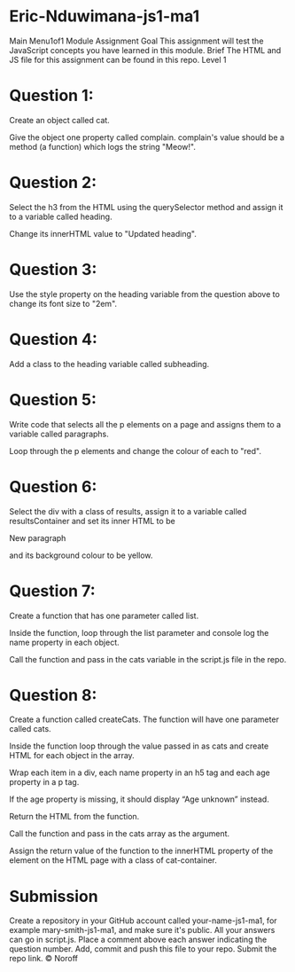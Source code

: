 # Eric-Nduwimana-js1-ma1

Main Menu1of1
Module Assignment
Goal
This assignment will test the JavaScript concepts you have learned in this module.
Brief
The HTML and JS file for this assignment can be found in this repo.
Level 1

# Question 1:
Create an object called cat.

Give the object one property called complain. complain's value should be a method (a function) which logs the string "Meow!".


# Question 2:
Select the h3 from the HTML using the querySelector method and assign it to a variable called heading.

Change its innerHTML value to "Updated heading".


# Question 3:
Use the style property on the heading variable from the question above to change its font size to "2em".


# Question 4:
Add a class to the heading variable called subheading.


# Question 5:
Write code that selects all the p elements on a page and assigns them to a variable called paragraphs.

Loop through the p elements and change the colour of each to "red".


# Question 6:
Select the div with a class of results, assign it to a variable called resultsContainer and set its inner HTML to be <p>New paragraph</p> and its background colour to be yellow.


# Question 7:
Create a function that has one parameter called list.

Inside the function, loop through the list parameter and console log the name property in each object.

Call the function and pass in the cats variable in the script.js file in the repo.


# Question 8:
Create a function called createCats. The function will have one parameter called cats.

Inside the function loop through the value passed in as cats and create HTML for each object in the array.

Wrap each item in a div, each name property in an h5 tag and each age property in a p tag.

If the age property is missing, it should display “Age unknown” instead.

Return the HTML from the function.

Call the function and pass in the cats array as the argument.

Assign the return value of the function to the innerHTML property of the element on the HTML page with a class of cat-container.


# Submission
Create a repository in your GitHub account called your-name-js1-ma1, for example mary-smith-js1-ma1, and make sure it's public.
All your answers can go in script.js.
Place a comment above each answer indicating the question number.
Add, commit and push this file to your repo.
Submit the repo link.
© Noroff